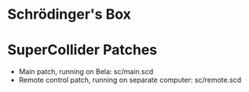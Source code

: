 Schrödinger's Box
=================


# SuperCollider Patches
* Main patch, running on Bela: sc/main.scd
* Remote control patch, running on separate computer: sc/remote.scd

<!-- # Sound Bank -->
<!-- https://drive.google.com/drive/folders/1eNIKFH6sU1WsTHhlKwlMZmeF0NS1oBgQ -->


